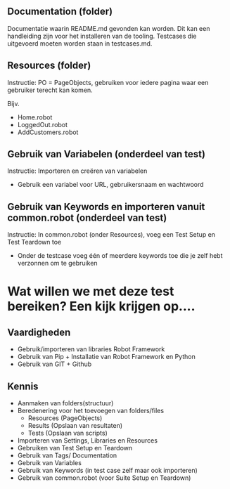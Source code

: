 ## Documentation (folder)
Documentatie waarin README.md gevonden kan worden. Dit kan een handleiding zijn voor het installeren van de tooling. Testcases die uitgevoerd moeten worden staan in testcases.md.

## Resources (folder)
Instructie: PO = PageObjects, gebruiken voor iedere pagina waar een gebruiker terecht kan komen.

Bijv.
* Home.robot
* LoggedOut.robot
* AddCustomers.robot

## Gebruik van Variabelen (onderdeel van test)
Instructie: Importeren en creëren van variabelen
* Gebruik een variabel voor URL, gebruikersnaam en wachtwoord

## Gebruik van Keywords en importeren vanuit common.robot (onderdeel van test)
Instructie: In common.robot (onder Resources), voeg een Test Setup en Test Teardown toe
- Onder de testcase voeg één of meerdere keywords toe die je zelf hebt verzonnen om te gebruiken

# Wat willen we met deze test bereiken? Een kijk krijgen op....
## Vaardigheden
- Gebruik/importeren van libraries Robot Framework
- Gebruik van Pip + Installatie van Robot Framework en Python
- Gebruik van GIT + Github

## Kennis
- Aanmaken van folders(structuur)
- Beredenering voor het toevoegen van folders/files
	- Resources (PageObjects)
	- Results (Opslaan van resultaten)
	- Tests (Opslaan van scripts)
- Importeren van Settings, Libraries en Resources
- Gebruiken van Test Setup en Teardown
- Gebruik van Tags/ Documentation
- Gebruik van Variables
- Gebruik van Keywords (in test case zelf maar ook importeren)
- Gebruik van common.robot (voor Suite Setup en Teardown)